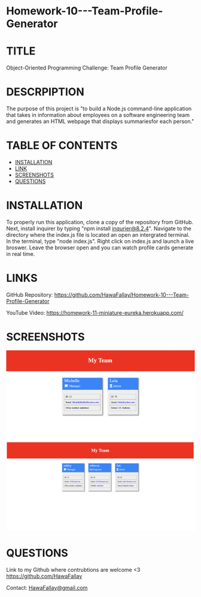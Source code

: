 # Homework-10---Team-Profile-Generator
# TITLE

Object-Oriented Programming Challenge: Team Profile Generator
# DESCRPIPTION
The purpose of this project is "to build a Node.js command-line application that takes in information about 
employees on a software engineering team and generates an HTML webpage that displays summariesfor each person."

 # TABLE OF CONTENTS

- [INSTALLATION](#installation)
- [LINK](#link)
- [SCREENSHOTS](#screenshots)
- [QUESTIONS](#questions)

# INSTALLATION

To properly run this application, clone a copy of the repository from GitHub.
Next, install inquirer by typing "npm install inqurier@8.2.4".
Navigate to the directory where the index.js file is located an open an intergrated terminal. 
In the terminal, type "node index.js". Right click on index.js and launch a live broswer. Leave the browser open 
and you can watch profile cards generate in real time.

# LINKS

GitHub Repository: https://github.com/HawaFallay/Homework-10---Team-Profile-Generator

YouTube Video: https://homework-11-miniature-eureka.herokuapp.com/
# SCREENSHOTS
![Image of three employees profile cards](./images/Screen%20Shot%202023-03-09%20at%207.20.03%20AM.png)
![Image of three employees profile cards](./images/Screen%20Shot%202023-03-09%20at%207.53.52%20AM.png)
# QUESTIONS

Link to my Github where contrubtions are welcome <3
https://github.com/HawaFallay

Contact:
HawaFallay@gmail.com
